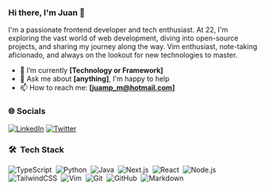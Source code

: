 ### Hi there, I'm Juan 👋

I'm a passionate frontend developer and tech enthusiast. At 22, I'm exploring the vast world of web development, diving into open-source projects, and sharing my journey along the way. Vim enthusiast, note-taking aficionado, and always on the lookout for new technologies to master.

- 🌱 I’m currently  **[Technology or Framework]**
- 💬 Ask me about **[anything]**, I'm happy to help
- 📫 How to reach me: **[juamp_m@hotmail.com]**


### 🌐 Socials
[![LinkedIn](https://img.shields.io/badge/LinkedIn-0077B5?style=for-the-badge&logo=linkedin&logoColor=white)](https://linkedin.com/in/juampemartin)
[![Twitter](https://img.shields.io/badge/Twitter-000000?style=for-the-badge&logo=x&logoColor=white)](https://x.com/juamp_m)

### 🛠 &nbsp;Tech Stack

![TypeScript](https://img.shields.io/badge/-TypeScript-05122A?style=flat&logo=typescript)&nbsp;
![Python](https://img.shields.io/badge/-Python-05122A?style=flat&logo=python)&nbsp;
![Java](https://img.shields.io/badge/-Java-05122A?style=flat&logo=Java&logoColor=FFA518)&nbsp;
![Next.js](https://img.shields.io/badge/-Next.js-05122A?style=flat&logo=next.js)&nbsp;
![React](https://img.shields.io/badge/-React-05122A?style=flat&logo=react)&nbsp;
![Node.js](https://img.shields.io/badge/-Node.js-05122A?style=flat&logo=node.js)&nbsp;
![TailwindCSS](https://img.shields.io/badge/-TailwindCSS-05122A?style=flat&logo=tailwindcss)&nbsp;
![Vim](https://img.shields.io/badge/-Vim-05122A?style=flat&logo=vim)&nbsp;
![Git](https://img.shields.io/badge/-Git-05122A?style=flat&logo=git)&nbsp;
![GitHub](https://img.shields.io/badge/-GitHub-05122A?style=flat&logo=github)&nbsp;
![Markdown](https://img.shields.io/badge/-Markdown-05122A?style=flat&logo=markdown)

